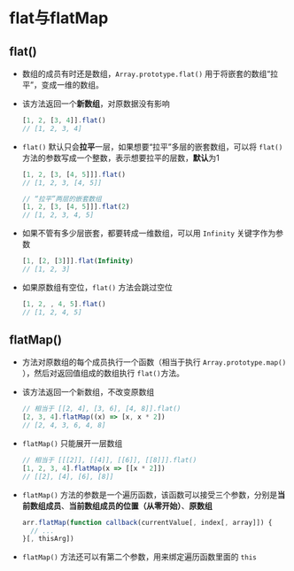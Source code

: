 # flat与flatMap

## flat()

  - 数组的成员有时还是数组，`Array.prototype.flat()` 用于将嵌套的数组“拉平”，变成一维的数组。

  - 该方法返回一个**新数组**，对原数据没有影响

    ```javascript
    [1, 2, [3, 4]].flat()
    // [1, 2, 3, 4]
    ```

  - `flat()` 默认只会**拉平**一层，如果想要“拉平”多层的嵌套数组，可以将 `flat()`方法的参数写成一个整数，表示想要拉平的层数，**默认**为1

    ```javascript
    [1, 2, [3, [4, 5]]].flat()
    // [1, 2, 3, [4, 5]]

    // “拉平”两层的嵌套数组
    [1, 2, [3, [4, 5]]].flat(2)
    // [1, 2, 3, 4, 5]
    ```

  - 如果不管有多少层嵌套，都要转成一维数组，可以用 `Infinity` 关键字作为参数

    ```javascript
    [1, [2, [3]]].flat(Infinity)
    // [1, 2, 3]
    ```

  - 如果原数组有空位，`flat()` 方法会跳过空位

    ```javascript
    [1, 2, , 4, 5].flat()
    // [1, 2, 4, 5]
    ```

## flatMap()

  - 方法对原数组的每个成员执行一个函数（相当于执行 `Array.prototype.map()` ），然后对返回值组成的数组执行 `flat()`方法。

  - 该方法返回一个新数组，不改变原数组

    ```javascript
    // 相当于 [[2, 4], [3, 6], [4, 8]].flat()
    [2, 3, 4].flatMap((x) => [x, x * 2])
    // [2, 4, 3, 6, 4, 8]
    ```

  - `flatMap()` 只能展开一层数组

    ```javascript
    // 相当于 [[[2]], [[4]], [[6]], [[8]]].flat()
    [1, 2, 3, 4].flatMap(x => [[x * 2]])
    // [[2], [4], [6], [8]]
    ```

  - `flatMap()` 方法的参数是一个遍历函数，该函数可以接受三个参数，分别是**当前数组成员**、**当前数组成员的位置（从零开始）**、**原数组**

    ```javascript
    arr.flatMap(function callback(currentValue[, index[, array]]) {
      // ...
    }[, thisArg])
    ```

  - `flatMap()` 方法还可以有第二个参数，用来绑定遍历函数里面的 `this`
